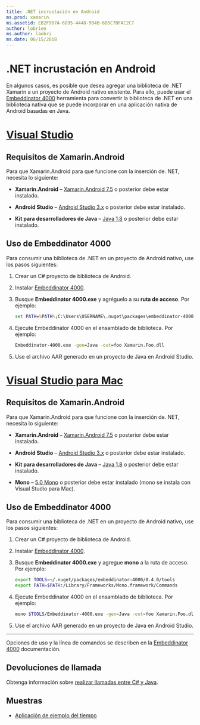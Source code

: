```yaml
---
title: .NET incrustación en Android
ms.prod: xamarin
ms.assetid: EB2F967A-6D95-4448-994B-6D5C7BFAC2C7
author: lobrien
ms.author: laobri
ms.date: 06/15/2018
---
```


# <a name="net-embedding-on-android"></a>.NET incrustación en Android

En algunos casos, es posible que desea agregar una biblioteca de .NET Xamarin a un proyecto de Android nativo existente. Para ello, puede usar el [Embeddinator 4000](https://www.nuget.org/packages/Embeddinator-4000/) herramienta para convertir la biblioteca de .NET en una biblioteca nativa que se puede incorporar en una aplicación nativa de Android basadas en Java.

# <a name="visual-studiotabwindows"></a>[Visual Studio](#tab/windows)

## <a name="xamarinandroid-requirements"></a>Requisitos de Xamarin.Android

Para que Xamarin.Android para que funcione con la inserción de. NET, necesita lo siguiente:

-   **Xamarin.Android** &ndash; [Xamarin.Android 7.5](https://visualstudio.microsoft.com/xamarin/) o posterior debe estar instalado.

-   **Android Studio** &ndash; [Android Studio 3.x](https://developer.android.com/studio/) o posterior debe estar instalado.

-   **Kit para desarrolladores de Java** &ndash; [Java 1.8](https://www.oracle.com/technetwork/java/javase/downloads/jdk8-downloads-2133151.html) o posterior debe estar instalado.


## <a name="using-embeddinator-4000"></a>Uso de Embeddinator 4000

Para consumir una biblioteca de .NET en un proyecto de Android nativo, use los pasos siguientes:

1.  Crear un C# proyecto de biblioteca de Android.

2.  Instalar [Embeddinator 4000](https://www.nuget.org/packages/Embeddinator-4000/).

3.  Busque **Embeddinator 4000.exe** y agréguelo a su **ruta de acceso**. Por ejemplo:

    ```cmd
    set PATH=%PATH%;C:\Users\USERNAME\.nuget\packages\embeddinator-4000\0.4.0\tools
    ```

4.  Ejecute Embeddinator 4000 en el ensamblado de biblioteca. Por ejemplo:

    ```cmd
    Embeddinator-4000.exe -gen=Java -out=foo Xamarin.Foo.dll
    ```

5.  Use el archivo AAR generado en un proyecto de Java en Android Studio.


# <a name="visual-studio-for-mactabmacos"></a>[Visual Studio para Mac](#tab/macos)

## <a name="xamarinandroid-requirements"></a>Requisitos de Xamarin.Android

Para que Xamarin.Android para que funcione con la inserción de. NET, necesita lo siguiente:

-   **Xamarin.Android** &ndash; [Xamarin.Android 7.5](https://visualstudio.microsoft.com/xamarin/) o posterior debe estar instalado.

-   **Android Studio** &ndash; [Android Studio 3.x](https://developer.android.com/studio/) o posterior debe estar instalado.

-   **Kit para desarrolladores de Java** &ndash; [Java 1.8](https://www.oracle.com/technetwork/java/javase/downloads/jdk8-downloads-2133151.html) o posterior debe estar instalado.

-   **Mono** &ndash; [5.0 Mono](https://www.mono-project.com/download/) o posterior debe estar instalado (mono se instala con Visual Studio para Mac).


## <a name="using-embeddinator-4000"></a>Uso de Embeddinator 4000

Para consumir una biblioteca de .NET en un proyecto de Android nativo, use los pasos siguientes:

1.  Crear un C# proyecto de biblioteca de Android.

2.  Instalar [Embeddinator 4000](https://www.nuget.org/packages/Embeddinator-4000/).

3.  Busque **Embeddinator 4000.exe** y agregue **mono** a la ruta de acceso. Por ejemplo:

    ```bash
    export TOOLS=~/.nuget/packages/embeddinator-4000/0.4.0/tools
    export PATH=$PATH:/Library/Frameworks/Mono.framework/Commands
    ```

4.  Ejecute Embeddinator 4000 en el ensamblado de biblioteca. Por ejemplo:

    ```bash
    mono $TOOLS/Embeddinator-4000.exe -gen=Java -out=foo Xamarin.Foo.dll
    ```

5.  Use el archivo AAR generado en un proyecto de Java en Android Studio.

-----

Opciones de uso y la línea de comandos se describen en la [Embeddinator 4000](https://github.com/mono/Embeddinator-4000/blob/master/Usage.md#java--c) documentación.


## <a name="callbacks"></a>Devoluciones de llamada

Obtenga información sobre [realizar llamadas entre C# y Java](callbacks.md).

## <a name="samples"></a>Muestras

* [Aplicación de ejemplo del tiempo](https://github.com/jamesmontemagno/embeddinator-weather)
